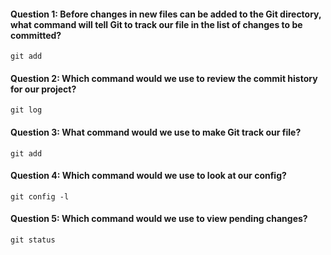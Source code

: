 #### Question 1: Before changes in new files can be added to the Git directory, what command will tell Git to track our file in the list of changes to be committed?
    git add

#### Question 2: Which command would we use to review the commit history for our project?
    git log

#### Question 3: What command would we use to make Git track our file?
    git add

#### Question 4: Which command would we use to look at our config?
    git config -l

#### Question 5: Which command would we use to view pending changes?
    git status